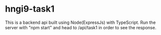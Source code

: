 # hngi9-task1
This is a backend api built using Node(ExpressJs) with TypeScript.
Run the server with "npm start" and head to <url>/api/task1 in order to see the response.
